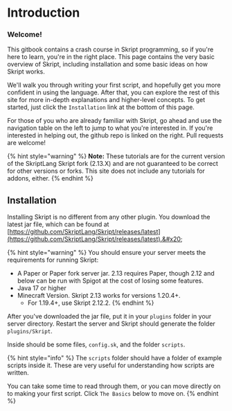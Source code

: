 # Introduction

### Welcome!

This gitbook contains a crash course in Skript programming, so if you're here to learn, you're in the right place. This page contains the very basic overview of Skript, including installation and some basic ideas on how Skript works.&#x20;

We'll walk you through writing your first script, and hopefully get you more confident in using the language. After that, you can explore the rest of this site for more in-depth explanations and higher-level concepts. To get started, just click the `Installation` link at the bottom of this page.

For those of you who are already familiar with Skript, go ahead and use the navigation table on the left to jump to what you're interested in. If you're interested in helping out, the github repo is linked on the right. Pull requests are welcome!

{% hint style="warning" %}
**Note:** These tutorials are for the current version of the SkriptLang Skript fork (2.13.X) and are not guaranteed to be correct for other versions or forks. This site does not include any tutorials for addons, either.
{% endhint %}

## Installation

Installing Skript is no different from any other plugin. You download the latest jar file, which can be found at [https://github.com/SkriptLang/Skript/releases/latest](https://github.com/SkriptLang/Skript/releases/latest).&#x20;

{% hint style="warning" %}
You should ensure your server meets the requirements for running Skript:

* A Paper or Paper fork server jar. 2.13 requires Paper, though 2.12 and below can be run with Spigot at the cost of losing some features.
* Java 17 or higher
* Minecraft Version. Skript 2.13 works for versions 1.20.4+.&#x20;
  * For 1.19.4+, use Skript 2.12.2.
{% endhint %}

After you've downloaded the jar file, put it in your `plugins` folder in your server directory. Restart the server and Skript should generate the folder `plugins/Skript`.&#x20;

Inside should be some files, `config.sk`, and the folder `scripts`.&#x20;

{% hint style="info" %}
The `scripts` folder should have a folder of example scripts inside it. These are very useful for understanding how scripts are written.

You can take some time to read through them, or you can move directly on to making your first script. Click `The Basics` below to move on.
{% endhint %}
